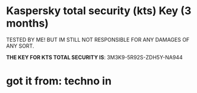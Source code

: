 # Kaspersky total security (kts) Key (3 months)
 TESTED BY ME! BUT IM STILL NOT RESPONSIBLE FOR ANY DAMAGES OF ANY SORT.
 
 **THE KEY FOR KTS TOTAL SECURITY IS**: 3M3K9-5R92S-ZDH5Y-NA944
# got it from: techno in
